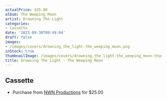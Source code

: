```yaml
---
actualPrice: $25.00
album: The Weeping Moon
artist: Drowning The Light
categories:
- Cassette
date: '2023-09-30T09:49:04'
draft: false
images:
- /images/covers/drowning_the_light-the_weeping_moon.png
inStock: true
thumbnailImage: /images/covers/drowning_the_light-the_weeping_moon-thumb.png
title: Drowning The Light - The Weeping Moon
---
```


## Cassette
* Purchase from [NWN Productions](http://shop.nwnprod.com/index.php?route=product/product&path=73&product_id=40630&sort=pd.name&order=ASC) for $25.00
